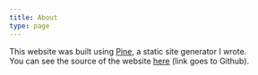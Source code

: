 ```yaml
---
title: About
type: page
---
```


This website was built using [Pine][pine], a static site generator I wrote.  
You can see the source of the website [here][source] (link goes to Github).

[pine]: /pine
[source]: https://github.com/alberteddu/albertopiu.com
